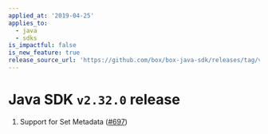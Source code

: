 ```yaml
---
applied_at: '2019-04-25'
applies_to:
  - java
  - sdks
is_impactful: false
is_new_feature: true
release_source_url: 'https://github.com/box/box-java-sdk/releases/tag/v2.32.0'
---
```


# Java SDK `v2.32.0` release

1. Support for Set Metadata ([#697](https://github.com/box/box-java-sdk/pull/697))